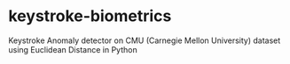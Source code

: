 # keystroke-biometrics
Keystroke Anomaly detector on CMU (Carnegie Mellon University) dataset using Euclidean Distance in Python

